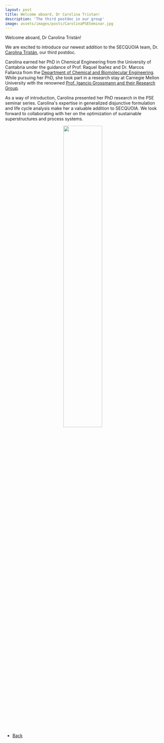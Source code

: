 ```yaml
---
layout: post
title: Welcome aboard, Dr Carolina Tristan!
description: 'The third postdoc in our group'
image: assets/images/posts/CarolinaPSESeminar.jpg
---
```


Welcome aboard, Dr Carolina Tristán!

 We are excited to introduce our newest addition to the SECQUOIA team, Dr. [Carolina Tristán](https://SECQUOIA.github.io/2-members.html), our third postdoc.

 Carolina earned her PhD in Chemical Engineering from the University of Cantabria under the guidance of Prof. Raquel Ibañez and Dr. Marcos Fallanza from the [Department of Chemical and Biomolecular Engineering](https://www.facebook.com/IngenieriaQuimicayBiomolecular/). While pursuing her PhD, she took part in a research stay at Carnegie Mellon University with the renowned [Prof. Igancio Grossmann and their Research Group](https://capd.cheme.cmu.edu/research/index.html).

 As a way of introduction, Carolina presented her PhD research in the PSE seminar series. Carolina's expertise in generalized disjunctive formulation and life cycle analysis make her a valuable addition to SECQUOIA. We look forward to collaborating with her on the optimization of sustainable superstructures and process systems.

<div style="text-align: center"> <img style='height: 50%; width: 50%' src="{% link assets/images/posts/CarolinaPSESeminar.jpg %}" alt=""/> </div>

<ul class="actions">
    <li><a href="/3-news.html" class="button icon fa-arrow-left">Back</a></li>
</ul>